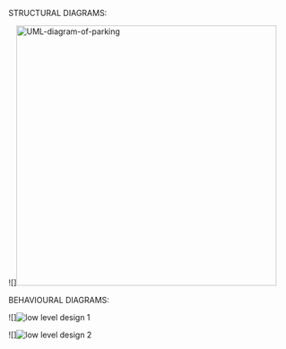 STRUCTURAL DIAGRAMS:

![]<img width="464" alt="UML-diagram-of-parking" src="https://user-images.githubusercontent.com/94230272/143029317-106a2eae-5362-4030-b2df-62a2380d5cc9.png">


BEHAVIOURAL DIAGRAMS:

![]![low level design 1](https://user-images.githubusercontent.com/94230272/143029753-54a28931-0d22-4b83-84d7-240b9b0843d6.jpeg)

 ![]![low level design 2](https://user-images.githubusercontent.com/94230272/143029838-c4777f8c-a6bc-4ddf-9f95-8ee22c0f113a.jpeg)
